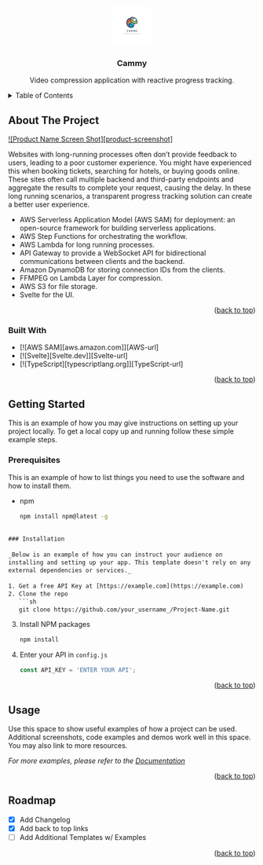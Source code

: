<!-- PROJECT LOGO -->
<br />
<div align="center">
    <img src="https://github.com/HTLuff/cammy/blob/main/hero.png" alt="Logo" width="80" height="80">

  <h3 align="center">Cammy</h3>

  <p align="center">Video compression application with reactive progress tracking.</p>
</div>

<!-- TABLE OF CONTENTS -->
<details>
  <summary>Table of Contents</summary>
  <ol>
    <li>
      <a href="#about-the-project">About The Project</a>
      <ul>
        <li><a href="#built-with">Built With</a></li>
      </ul>
    </li>
    <li>
      <a href="#getting-started">Getting Started</a>
      <ul>
        <li><a href="#prerequisites">Prerequisites</a></li>
        <li><a href="#installation">Installation</a></li>
      </ul>
    </li>
    <li><a href="#usage">Usage</a></li>
    <li><a href="#roadmap">Roadmap</a></li>
  </ol>
</details>

<!-- ABOUT THE PROJECT -->
## About The Project

[![Product Name Screen Shot][product-screenshot]](https://example.com)

Websites with long-running processes often don’t provide feedback to users, leading to a poor customer experience. You might have experienced this when booking tickets, searching for hotels, or buying goods online. These sites often call multiple backend and third-party endpoints and aggregate the results to complete your request, causing the delay. In these long running scenarios, a transparent progress tracking solution can create a better user experience.

- AWS Serverless Application Model (AWS SAM) for deployment: an open-source framework for building serverless applications.
- AWS Step Functions for orchestrating the workflow.
- AWS Lambda for long running processes.
- API Gateway to provide a WebSocket API for bidirectional communications between clients and the backend.
- Amazon DynamoDB for storing connection IDs from the clients.
- FFMPEG on Lambda Layer for compression.
- AWS S3 for file storage.
- Svelte for the UI.


<p align="right">(<a href="#readme-top">back to top</a>)</p>

### Built With

* [![AWS SAM][aws.amazon.com]][AWS-url]
* [![Svelte][Svelte.dev]][Svelte-url]
* [![TypeScript][typescriptlang.org]][TypeScript-url]

<p align="right">(<a href="#readme-top">back to top</a>)</p>

<!-- GETTING STARTED -->
## Getting Started

This is an example of how you may give instructions on setting up your project locally.
To get a local copy up and running follow these simple example steps.

### Prerequisites

This is an example of how to list things you need to use the software and how to install them.
* npm
  ```sh
  npm install npm@latest -g
```

### Installation

_Below is an example of how you can instruct your audience on installing and setting up your app. This template doesn't rely on any external dependencies or services._

1. Get a free API Key at [https://example.com](https://example.com)
2. Clone the repo
   ```sh
   git clone https://github.com/your_username_/Project-Name.git
   ```
3. Install NPM packages
   ```sh
   npm install
   ```
4. Enter your API in `config.js`
   ```js
   const API_KEY = 'ENTER YOUR API';
   ```

<p align="right">(<a href="#readme-top">back to top</a>)</p>



<!-- USAGE EXAMPLES -->
## Usage

Use this space to show useful examples of how a project can be used. Additional screenshots, code examples and demos work well in this space. You may also link to more resources.

_For more examples, please refer to the [Documentation](https://example.com)_

<p align="right">(<a href="#readme-top">back to top</a>)</p>



<!-- ROADMAP -->
## Roadmap

- [x] Add Changelog
- [x] Add back to top links
- [ ] Add Additional Templates w/ Examples

<p align="right">(<a href="#readme-top">back to top</a>)</p>

